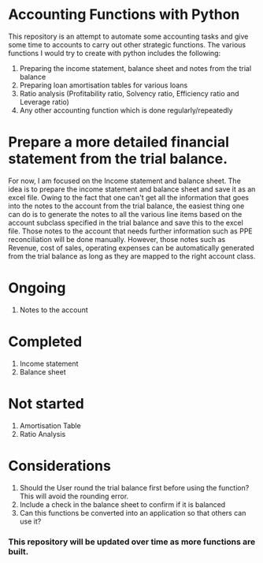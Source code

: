 # Accounting Functions with Python

This repository is an attempt to automate some accounting tasks and give some time to accounts to carry out other strategic functions. The various functions I would try to create with python includes the following:

1. Preparing the income statement, balance sheet and notes from the trial balance
2. Preparing loan amortisation tables for various loans 
3. Ratio analysis (Profitability ratio, Solvency ratio, Efficiency ratio and Leverage ratio)
4. Any other accounting function which is done regularly/repeatedly

# Prepare a more detailed financial statement from the trial balance. 

For now, I am focused on the Income statement and balance sheet. The idea is to prepare the income statement and balance sheet and save it as an excel file. Owing to the fact that one can't get all the information that goes into the notes to the account from the trial balance, the easiest thing one can do is to generate the notes to all the various line items based on the account subclass specified in the trial balance and save this to the excel file. Those notes to the account that needs further information such as PPE reconciliation will be done manually. However, those notes such as Revenue, cost of sales, operating expenses can be automatically generated from the trial balance as long as they are mapped to the right account class.

# Ongoing
1. Notes to the account

# Completed
1. Income statement
2. Balance sheet

# Not started
1. Amortisation Table
2. Ratio Analysis

# Considerations
1. Should the User round the trial balance first before using the function? This will avoid the rounding error.
2. Include a check in the balance sheet to confirm if it is balanced
3. Can this functions be converted into an application so that others can use it?

### This repository will be updated over time as more functions are built.

